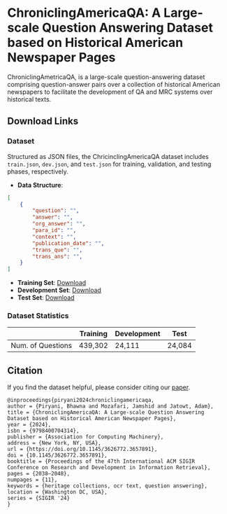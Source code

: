 # ChroniclingAmericaQA: A Large-scale Question Answering Dataset based on Historical American Newspaper Pages

ChroniclingAmetricaQA, is a large-scale question-answering dataset comprising question-answer pairs over a collection of historical American newspapers to facilitate the development of QA and MRC systems over historical texts. 

## Download Links

### Dataset

Structured as JSON files, the ChricinclingAmericaQA dataset includes `train.json`, `dev.json`, and `test.json` for training, validation, and testing phases, respectively.

- **Data Structure**: 
```json
[
    {
        "question": "",
        "answer": "",
        "org_answer": "",
        "para_id": "",
        "context": "",
        "publication_date": "",
        "trans_que": "",
        "trans_ans": "",
    }
]

```


- **Training Set**: [Download](https://huggingface.co/datasets/Bhawna/ChroniclingAmericaQA/resolve/main/train.json?download=true)
- **Development Set**: [Download](https://huggingface.co/datasets/Bhawna/ChroniclingAmericaQA/resolve/main/dev.json?download=true)
- **Test Set**: [Download](https://huggingface.co/datasets/Bhawna/ChroniclingAmericaQA/resolve/main/test.json?download=true)


### Dataset Statistics
|                   | Training  | Development | Test   |
| ----------------- | --------- | ----------- | ------ |
| Num. of Questions | 439,302   | 24,111      | 24,084 |

## Citation

If you find the dataset helpful, please consider citing our [paper](https://dl.acm.org/doi/10.1145/3626772.3657891).
```
@inproceedings{piryani2024chroniclingamericaqa,
author = {Piryani, Bhawna and Mozafari, Jamshid and Jatowt, Adam},
title = {ChroniclingAmericaQA: A Large-scale Question Answering Dataset based on Historical American Newspaper Pages},
year = {2024},
isbn = {9798400704314},
publisher = {Association for Computing Machinery},
address = {New York, NY, USA},
url = {https://doi.org/10.1145/3626772.3657891},
doi = {10.1145/3626772.3657891},
booktitle = {Proceedings of the 47th International ACM SIGIR Conference on Research and Development in Information Retrieval},
pages = {2038–2048},
numpages = {11},
keywords = {heritage collections, ocr text, question answering},
location = {Washington DC, USA},
series = {SIGIR '24}
}
```

